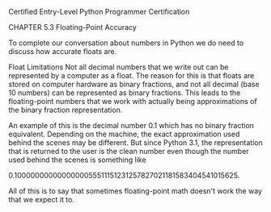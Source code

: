 
Certified Entry-Level Python Programmer Certification


CHAPTER 5.3
Floating-Point Accuracy

To complete our conversation about numbers in Python we do need to discuss how accurate floats are.

Float Limitations
Not all decimal numbers that we write out can be represented by a computer as a float. The reason for this is that floats are stored on computer hardware as binary fractions, and not all decimal (base 10 numbers) can be represented as binary fractions. This leads to the floating-point numbers that we work with actually being approximations of the binary fraction representation.

An example of this is the decimal number 0.1 which has no binary fraction equivalent. Depending on the machine, the exact approximation used behind the scenes may be different. But since Python 3.1, the representation that is returned to the user is the clean number even though the number used behind the scenes is something like 

0.1000000000000000055511151231257827021181583404541015625.

All of this is to say that sometimes floating-point math doesn't work the way that we expect it to.
